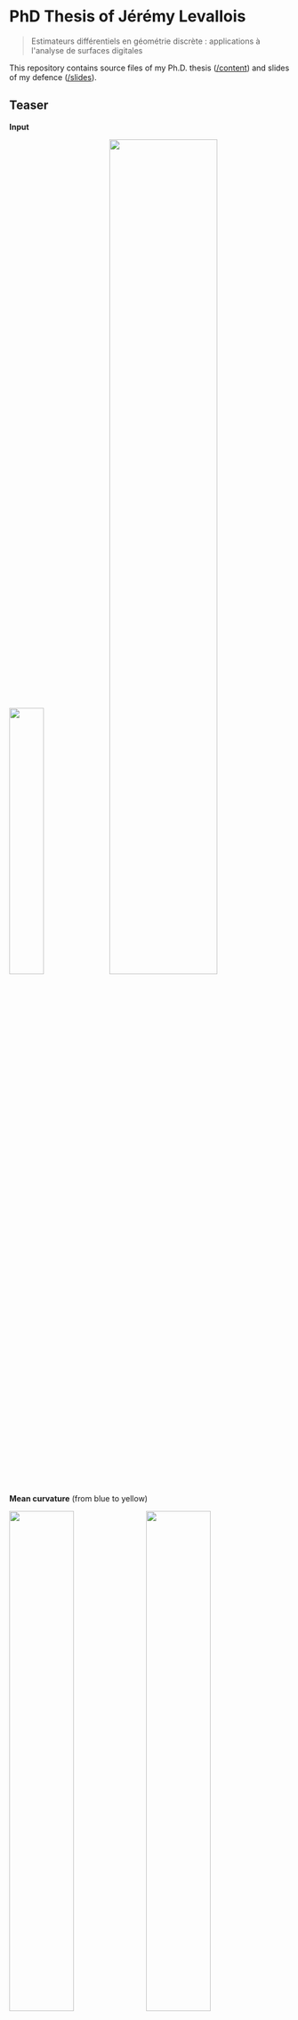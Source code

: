 # PhD Thesis of Jérémy Levallois
> Estimateurs différentiels en géométrie discrète : applications à l'analyse de surfaces digitales

This repository contains source files of my Ph.D. thesis ([/content](https://github.com/jlevallois/PhD-Thesis/tree/master/content)) and slides of my defence ([/slides](https://github.com/jlevallois/PhD-Thesis/tree/master/slides)).

## Teaser

**Input**

<img src="http://liris.cnrs.fr/jeremy.levallois/Papers/Thesis/Slides/img/OctaFlower.png" width="35%" />
<img src="http://liris.cnrs.fr/jeremy.levallois/Papers/Thesis/Slides/img/OctaFlower_noise_zoom2.png" width="62%" />

**Mean curvature** (from blue to yellow)

<img src="http://liris.cnrs.fr/jeremy.levallois/images/ii_dragon512.png" width="48%" />
<img src="http://liris.cnrs.fr/jeremy.levallois/images/ii_octa-noise.png" width="48%" />

**Principal directions**

<img src="http://liris.cnrs.fr/jeremy.levallois/Papers/Thesis/Slides/img/curvature/octa-256-prindir1_0001.png" width="48%" />
<img src="http://liris.cnrs.fr/jeremy.levallois/Papers/Thesis/Slides/img/curvature/octa-256-prindir2_0001.png" width="48%" />

**Feature classification** (red: singularities, blue: smooth, green: flat)

<img src="http://liris.cnrs.fr/jeremy.levallois/images/OctaFlower_1024_II_scale.png" width="48%" />
<img src="http://liris.cnrs.fr/jeremy.levallois/images/Fandisk_noise_II_scale.png" width="48%" />



## About me

I ~~am~~was* a PhD student in co-supervision with the M2DisCo team at the [LIRIS](https://liris.cnrs.fr) laboratory (Université de Lyon) and the LIMD team at the [LAMA](http://www.lama.univ-savoie.fr) laboratory (Université de Savoie Mont-Blanc) since the 15th of March 2012.
I'm currently working under the advisorship of David Coeurjolly ([@dcoeurjo](https://github.com/dcoeurjo/)) and Jacques-Olivier Lachaud ([@JacquesOlivierLachaud](https://github.com/JacquesOlivierLachaud)).
My research topic revolves around obtaining geometrical characteristics on digital objects.

(*) My Ph.D. defence was [Thursday, 12th November, 2015](http://www.insa-lyon.fr/fr/evenement/soutenance-these-jeremy-nicolas-levallois), at Lyon - France.

## Abstract

3D image acquisition devices are now ubiquitous in many domains of science,
including biomedical imaging, material science, or manufacturing. Most of these
devices (MRI, Backscatter X-ray, micro-tomography, confocal microscopy, PET scans)
produce a set of data organized on a regular grid, which we call digital data,
commonly called pixels in 2D images and voxels in 3D images. Properly processed,
these data approach the geometry of imaged shapes, like organs in biomedical
imagery or objects in engineering.

In this thesis, we are interested in extracting the geometry of such digital
data, and, more precisely, we focus on approaching geometrical differential
quantities such as the curvature of these objects. These quantities are the
critical ingredients of several applications like surface reconstruction or
object recognition, matching or comparison. We focus on the proof of multigrid
convergence of these estimators, which in turn guarantees the quality of
estimations. More precisely, when the resolution of the acquisition device is
increased, our geometric estimates are more accurate. Our method is based on
integral invariants and on digital approximation of volumetric integrals.

Finally, we present a surface classification method, which analyzes digital data
in a multiscale framework and classifies surface elements into three categories:
smooth part, planar part, and singular part (tangent discontinuity). Such
feature detection is used in several geometry pipelines, like mesh compression
or object recognition. The stability to parameters and the robustness to noise
are evaluated with respect to state-of-the-art methods. All our tools for
analyzing digital data are applied to 3D X-ray tomography of snow
microstructures and their relevance is evaluated and discussed.

## Keywords
*digital geometry; multigrid convergence; differential quantities; curvature; normal vector; estimators; integral invariants; feature; surface classification;*

## Bibtex entry

    @PHDTHESIS {jlevallois_PhD,
      author  = "Levallois, J{\'e}r{\'e}my",
      title   = "Estimateurs diff{\'e}rentiels en g{\'e}om{\'e}trie discr{\`e}te : applications {\`a} l'analyse de surfaces digitales",
      school  = "INSA-Lyon",
      year    = 2015,
      month   = 11
    }

> Jérémy Levallois. "*Estimateurs différentiels en géométrie discrète : applications à l'analyse de surfaces digitales.*" PhD thesis, INSA-Lyon, 11 2015.

## Tools used
- Slides : based on [Reveal.js](https://github.com/hakimel/reveal.js/)
- Thesis template : based on [Clean Thesis](https://github.com/derric/cleanthesis/)
- Graphs : [MatPlotLib](http://matplotlib.org/)
- Figures : [InkScape](https://inkscape.org/) - TikZ
- Experiments : All Source codes are available in [DGtal library](https://github.com/DGtal-team/DGtal/) and [DGtalTools](https://github.com/DGtal-team/DGtalTools/)

## License
All this work is under [Creative Commons CC BY-NC-SA 4.0](http://creativecommons.org/licenses/by-nc-sa/4.0/) license, see [LICENSE.md](https://github.com/jlevallois/PhD-Thesis/blob/master/LICENSE.md)

## This work has been done thanks to
<img src="http://liris.cnrs.fr/jeremy.levallois/images/Liris-80.png" alt="LIRIS" />
<img src="http://liris.cnrs.fr/jeremy.levallois/images/LAMA-80.png" alt="LAMA" />
<img src="http://liris.cnrs.fr/jeremy.levallois/images/nINSA-80.png" alt="INSA-Lyon" height="60px"/>
<img src="http://liris.cnrs.fr/jeremy.levallois/images/UnivLyon-80.png" alt="Université de Lyon" />
<img src="http://liris.cnrs.fr/jeremy.levallois/images/UnivSMB-80.png" alt="Université de Savoie Mont-Blanc" height="80px" />
<img src="http://liris.cnrs.fr/jeremy.levallois/images/CNRS-80.png" alt="CNRS" />
<img src="http://liris.cnrs.fr/jeremy.levallois/images/ANR-80.png" alt="ANR" height="80px" />
<img src="http://liris.cnrs.fr/jeremy.levallois/images/DGtal-80.png" alt="DGtal" />
